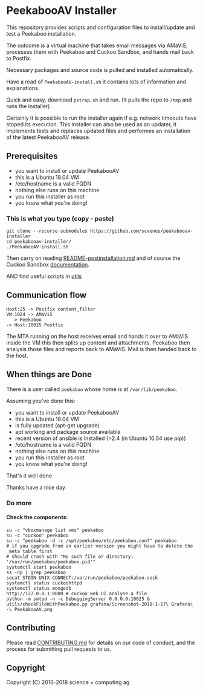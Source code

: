 # PeekabooAV Installer #

This repository provides scripts and configuration files to install/update and test a
Peekaboo installation.

The outcome is a virtual machine that takes email messages via AMaViS, processes
them with Peekaboo and Cuckoo Sandbox, and hands mail back to Postfix.

Necessary packages and source code is pulled and installed automatically.

Have a read of ``PeekabooAV-install.sh`` it contains lots of information and explanations.

Quick and easy, download ``pstrap.sh`` and run.
(It pulls the repo to ``/tmp`` and runs the installer)

Certainly it is possible to run the installer again if e.g. network timeouts have stoped
its execution. This installer can also be used as an updater, it implements tests and
replaces updated files and performes an installation of the latest PeekabooAV release.


## Prerequisites ##

* you want to install or update PeekabooAV
* this is a Ubuntu 18.04 VM
* /etc/hostname is a valid FQDN
* nothing else runs on this machine
* you run this installer as root
* you know what you're doing!


### This is what you type (copy - paste)
```
git clone --recurse-submodules https://github.com/scvenus/peekabooav-installer
cd peekabooav-installer/
./PeekabooAV-install.sh
```


Then carry on reading [README-postinstallation.md](README-postinstallation.md)
and of course the Cuckoo Sandbox [documentation](https://cuckoo.sh/docs/index.html).

AND find useful scripts in [utils](utils)


## Communication flow ##

```
Host:25 -> Postfix content_filter
VM:1024 -> AMaViS
  -> Peekaboo
-> Host:10025 Postfix
```

The MTA running on the host receives email and hands it over to AMaViS inside
the VM this then splits up content and attachments. Peekaboo then analysis those
files and reports back to AMaViS. Mail is then handed back to the host.


## When things are Done ##

There is a user called ``peekaboo`` whose home is at ``/var/lib/peekaboo``.

Assuming you've done this:
* you want to install or update PeekabooAV
* this is a Ubuntu 18.04 VM
* is fully updated (apt-get upgrade)
* apt working and package source available
* recent version of ansible is installed (>2.4 (in Ubuntu 16.04 use pip))
* /etc/hostname is a valid FQDN
* nothing else runs on this machine
* you run this installer as root
* you know what you're doing!

That's it well done

Thanks
have a nice day


### Do more ###


#### Check the components:

```
su -c "vboxmanage list vms" peekaboo
su -c "cuckoo" peekaboo
su -c "peekaboo -d -c /opt/peekaboo/etc/peekaboo.conf" peekaboo
# if you upgrade from an earlier version you might have to delete the _meta table first
# should crash with "No such file or directory: '/var/run/peekaboo/peekaboo.pid'"
systemctl start peekaboo
ss -np | grep peekaboo
socat STDIN UNIX-CONNECT:/var/run/peekaboo/peekaboo.sock
systemctl status cuckoohttpd
systemctl status mongodb
http://127.0.0.1:8000 # cuckoo web UI analyse a file
python -m smtpd -n -c DebuggingServer 0.0.0.0:10025 &
utils/checkFileWithPeekaboo.py grafana/Screenshot-2018-1-17\ Grafana\ -\ PeekabooAV.png
```

## Contributing ##
Please read [CONTRIBUTING.md](CONTRIBUTING.md) for details on our code of conduct, and the process for submitting pull requests to us. 


## Copyright ##

Copyright (C) 2016-2018 science + computing ag
